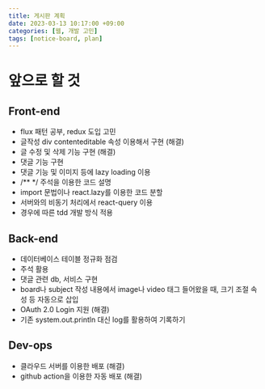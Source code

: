 ```yaml
---
title: 게시판 계획
date: 2023-03-13 10:17:00 +09:00
categories: [웹, 개발 고민]
tags: [notice-board, plan]
---
```


# 앞으로 할 것

## Front-end

- flux 패턴 공부, redux 도입 고민
- 글작성 div contenteditable 속성 이용해서 구현 (해결)
- 글 수정 및 삭제 기능 구현 (해결)
- 댓글 기능 구현
- 댓글 기능 및 이미지 등에 lazy loading 이용
- /\*\* \*/ 주석을 이용한 코드 설명
- import 문법이나 react.lazy를 이용한 코드 분할
- 서버와의 비동기 처리에서 react-query 이용
- 경우에 따른 tdd 개발 방식 적용

## Back-end

- 데이터베이스 테이블 정규화 점검
- 주석 활용
- 댓글 관련 db, 서비스 구현
- board나 subject 작성 내용에서 image나 video 태그 들어왔을 때, 크기 조절 속성 등 자동으로 삽입
- OAuth 2.0 Login 지원 (해결)
- 기존 system.out.println 대신 log를 활용하여 기록하기

## Dev-ops

- 클라우드 서버를 이용한 배포 (해결)
- github action을 이용한 자동 배포 (해결)
